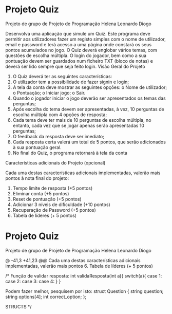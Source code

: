 # Projeto Quiz
 Projeto de grupo de Projeto de Programação
Helena Leonardo Diogo



Desenvolva uma aplicação que simule um Quiz. Este programa deve permitir aos 
utilizadores fazer um registo simples com o nome de utilizador, email e password e terá 
acesso a uma página onde constará os seus pontos acumulados no jogo. O Quiz deverá 
englobar vários temas, com questões de escolha múltipla. O login do jogador, bem como 
a sua pontuação devem ser guardados num ficheiro TXT (bloco de notas) e deverá ser 
lido sempre que seja feito login.
Visão Geral do Projeto
1. O Quiz deverá ter as seguintes características:
2. O utilizador tem a possibilidade de fazer signin e login;
3. A tela da conta deve mostrar as seguintes opções:
o Nome de utilizador;
o Pontuação;
o Iniciar jogo;
o Sair.
4. Quando o jogador iniciar o jogo deverão ser apresentados os temas das 
perguntas;
5. Após escolha do tema devem ser apresentadas, à vez, 10 perguntas de 
escolha múltipla com 4 opções de resposta;
6. Cada tema deve ter mais de 10 perguntas de escolha múltipla, no entanto, 
cada vez que se jogar apenas serão apresentadas 10 perguntas;
7. O feedback da resposta deve ser imediato;
8. Cada resposta certa valerá um total de 5 pontos, que serão adicionados à 
sua pontuação geral.
9. No final do Quiz, o programa retornará à tela da conta

Características adicionais do Projeto (opcional)

Cada uma destas características adicionais implementadas, valerão mais pontos 
à nota final do projeto:
1. Tempo limite de resposta (+5 pontos)
2. Eliminar conta (+5 pontos)
3. Reset de pontuação (+5 pontos)
4. Adicionar 3 níveis de dificuldade (+10 pontos)
5. Recuperação de Password (+5 pontos)
6. Tabela de líderes (+ 5 pontos)

 # Projeto Quiz
Projeto de grupo de Projeto de Programação
Helena Leonardo Diogo


@ -41,3 +41,23 @@ Cada uma destas características adicionais implementadas, valerão mais pontos
6. Tabela de líderes (+ 5 pontos)

 
/*
Função de validar resposta:
int validaResposta(int a){
    switch(a){
        case 1:
        case 2:
        case 3:
        case 4:
    }
}

Podem fazer melhor, pesquisem por isto:
struct Question {
    string question;
    string options[4];
    int correct_option;
};

STRUCTS
*/